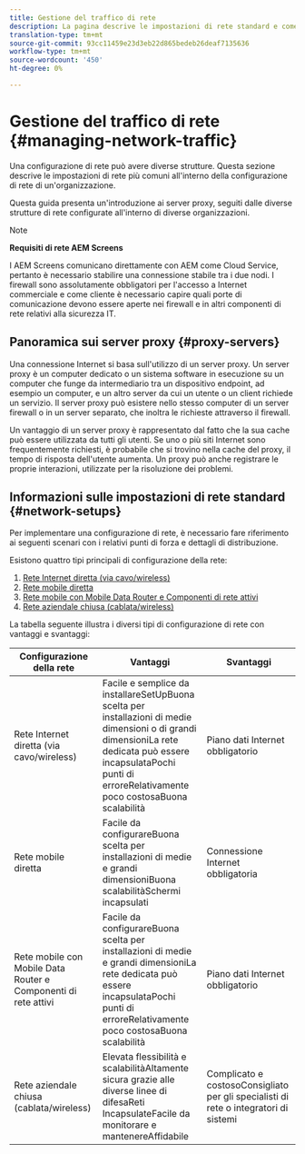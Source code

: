 ```yaml
---
title: Gestione del traffico di rete
description: La pagina descrive le impostazioni di rete standard e come gestire il traffico di rete.
translation-type: tm+mt
source-git-commit: 93cc11459e23d3eb22d865bedeb26deaf7135636
workflow-type: tm+mt
source-wordcount: '450'
ht-degree: 0%

---
```



# Gestione del traffico di rete {#managing-network-traffic}

Una configurazione di rete può avere diverse strutture. Questa sezione descrive le impostazioni di rete più comuni all&#39;interno della configurazione di rete di un&#39;organizzazione.

Questa guida presenta un&#39;introduzione ai server proxy, seguiti dalle diverse strutture di rete configurate all&#39;interno di diverse organizzazioni.

>[!NOTE]
>
>**Requisiti di rete AEM Screens**
>
>I AEM Screens comunicano direttamente con AEM come Cloud Service, pertanto è necessario stabilire una connessione stabile tra i due nodi. I firewall sono assolutamente obbligatori per l&#39;accesso a Internet commerciale e come cliente è necessario capire quali porte di comunicazione devono essere aperte nei firewall e in altri componenti di rete relativi alla sicurezza IT.

## Panoramica sui server proxy {#proxy-servers}

Una connessione Internet si basa sull&#39;utilizzo di un server proxy. Un server proxy è un computer dedicato o un sistema software in esecuzione su un computer che funge da intermediario tra un dispositivo endpoint, ad esempio un computer, e un altro server da cui un utente o un client richiede un servizio. Il server proxy può esistere nello stesso computer di un server firewall o in un server separato, che inoltra le richieste attraverso il firewall.

Un vantaggio di un server proxy è rappresentato dal fatto che la sua cache può essere utilizzata da tutti gli utenti. Se uno o più siti Internet sono frequentemente richiesti, è probabile che si trovino nella cache del proxy, il tempo di risposta dell&#39;utente aumenta. Un proxy può anche registrare le proprie interazioni, utilizzate per la risoluzione dei problemi.

## Informazioni sulle impostazioni di rete standard {#network-setups}

Per implementare una configurazione di rete, è necessario fare riferimento ai seguenti scenari con i relativi punti di forza e dettagli di distribuzione.

Esistono quattro tipi principali di configurazione della rete:

1. [Rete Internet diretta (via cavo/wireless)](/help/using/direct-internet-network.md)
1. [Rete mobile diretta](/help/using/mobile-network.md)
1. [Rete mobile con Mobile Data Router e Componenti di rete attivi](/help/using/mobile-network-router.md)
1. [Rete aziendale chiusa (cablata/wireless)](/help/using/enclosed-corporate-network.md)

La tabella seguente illustra i diversi tipi di configurazione di rete con vantaggi e svantaggi:

| Configurazione della rete | Vantaggi | Svantaggi |
|--- |--- |--- |
| Rete Internet diretta (via cavo/wireless) | Facile e semplice da<br>installareSetUpBuona scelta per<br>installazioni di medie dimensioni o di grandi dimensioniLa rete dedicata può essere<br>incapsulataPochi punti di<br>erroreRelativamente<br>poco costosaBuona scalabilità | Piano dati Internet obbligatorio |
| Rete mobile diretta | Facile da<br>configurareBuona scelta per<br>installazioni di medie e grandi dimensioniBuona<br>scalabilitàSchermi incapsulati | Connessione Internet obbligatoria |
| Rete mobile con Mobile Data Router e Componenti di rete attivi | Facile da<br>configurareBuona scelta per<br>installazioni di medie e grandi dimensioniLa rete dedicata può essere<br>incapsulataPochi punti di<br>erroreRelativamente<br>poco costosaBuona scalabilità | Piano dati Internet obbligatorio |
| Rete aziendale chiusa (cablata/wireless) | Elevata flessibilità e<br>scalabilitàAltamente sicura grazie alle diverse linee di<br>difesaReti<br>IncapsulateFacile da monitorare e<br>mantenereAffidabile | Complicato e<br>costosoConsigliato per gli specialisti di rete o integratori di sistemi |

